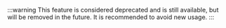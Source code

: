 :::warning
This feature is considered deprecated and is still available, but will be removed in the future. It is recommended to avoid new usage.
:::
